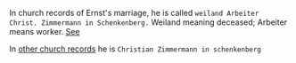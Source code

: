 
In church records of Ernst's marriage, he is called `weiland Arbeiter Christ. Zimmermann in Schenkenberg.` Weiland meaning deceased; Arbeiter means worker. [See](../sources/Germany,%20Prussia,%20Brandenburg%20and%20Posen,%20Church%20Book%20Duplicates,%201794-1874/1868%20August%20Friedrich%20Wilhelm%20Zimmermann%20marriage.md)


In [other church records](../sources/Germany,%20Lutheran%20Baptisms,%20Marriages,%20and%20Burials,%201500-1971/1869%20Ernst%20and%20Wilhelmine%20marriage.md) he is  `Christian Zimmermann in schenkenberg`
